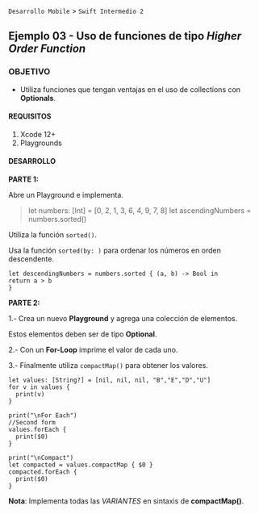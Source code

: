 `Desarrollo Mobile` > `Swift Intermedio 2`

## Ejemplo 03 - Uso de funciones de tipo **_Higher Order Function_**

### OBJETIVO

- Utiliza funciones que tengan ventajas en el uso de collections con **Optionals**.

#### REQUISITOS

1. Xcode 12+
2. Playgrounds

#### DESARROLLO

**PARTE 1:**

Abre un Playground e implementa.

> let numbers: [Int] = [0, 2, 1, 3, 6, 4, 9, 7, 8]
> let ascendingNumbers = numbers.sorted()

Utiliza la función `sorted()`.

Usa la función `sorted(by: )` para ordenar los números en orden descendente.

```
let descendingNumbers = numbers.sorted { (a, b) -> Bool in 
return a > b
}
```


**PARTE 2:**

1.- Crea un nuevo **Playground** y agrega una colección de elementos. 

Estos elementos deben ser de tipo **Optional**.

2.- Con un **For-Loop** imprime el valor de cada uno.

3.- Finalmente utiliza `compactMap()` para obtener los valores.

```
let values: [String?] = [nil, nil, nil, "B","E","D","U"]
for v in values {
  print(v)
}

print("\nFor Each")
//Second form
values.forEach {
  print($0)
}

print("\nCompact")
let compacted = values.compactMap { $0 }
compacted.forEach {
  print($0)
}
```

**Nota**: Implementa todas las *VARIANTES* en sintaxis de **compactMap()**.